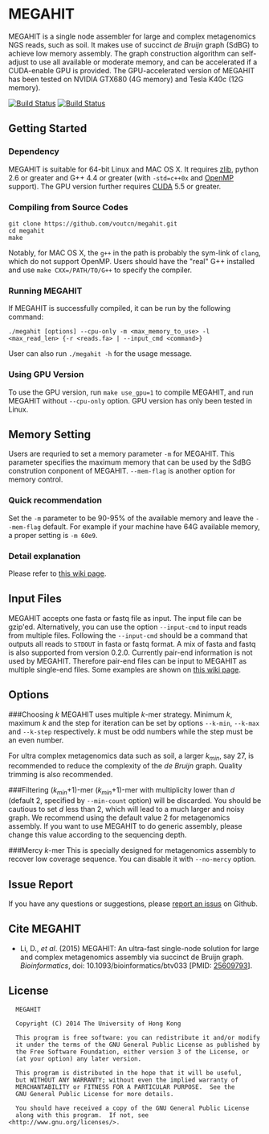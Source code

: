 MEGAHIT
=========

MEGAHIT is a single node assembler for large and complex metagenomics NGS reads, such as soil. It makes use of succinct *de Bruijn* graph (SdBG) to achieve low memory assembly. The graph construction algorithm can self-adjust to use all available or moderate memory, and can be accelerated if a CUDA-enable GPU is provided. The GPU-accelerated version of MEGAHIT has been tested on NVIDIA GTX680 (4G memory) and Tesla K40c (12G memory).

[![Build Status](https://travis-ci.org/voutcn/megahit.svg)](https://travis-ci.org/voutcn/megahit)
[![Build Status](https://drone.io/github.com/voutcn/megahit/status.png)](https://drone.io/github.com/voutcn/megahit/latest)

Getting Started
----------------

### Dependency
MEGAHIT is suitable for 64-bit Linux and MAC OS X. It requires [zlib](http://www.zlib.net/), python 2.6 or greater and G++ 4.4 or greater (with `-std=c++0x` and [OpenMP](http://openmp.org) support). The GPU version further requires [CUDA](https://developer.nvidia.com/cuda-toolkit) 5.5 or greater.

### Compiling from Source Codes
```
git clone https://github.com/voutcn/megahit.git
cd megahit
make
```

Notably, for MAC OS X, the `g++` in the path is probably the sym-link of `clang`, which do not support OpenMP. Users should have the "real" G++ installed and use `make CXX=/PATH/TO/G++` to specify the compiler.

### Running MEGAHIT
If MEGAHIT is successfully compiled, it can be run by the following command:

```
./megahit [options] --cpu-only -m <max_memory_to_use> -l <max_read_len> {-r <reads.fa> | --input_cmd <command>}
```

User can also run `./megahit -h` for the usage message.

### Using GPU Version
To use the GPU version, run `make use_gpu=1` to compile MEGAHIT, and run MEGAHIT without `--cpu-only` option. GPU version has only been tested in Linux.


Memory Setting
----------------
Users are requried to set a memory parameter `-m` for MEGAHIT. This parameter specifies the maximum memory that can be used by the SdBG constrution conponent of MEGAHIT. `--mem-flag` is another option for memory control.

### Quick recommendation
Set the `-m` parameter to be 90-95% of the available memory and leave the `--mem-flag` default. For example if your machine have 64G available memory, a proper setting is `-m 60e9`.

### Detail explanation 
Please refer to [this wiki page](https://github.com/voutcn/megahit/wiki/MEGAHIT-Memory-setting).


Input Files
--------------

MEGAHIT accepts one fasta or fastq file as input. The input file can be gzip'ed. Alternatively, you can use the option `--input-cmd` to input reads from multiple files. Following the `--input-cmd` should be a command that outputs all reads to `STDOUT` in fasta or fastq format. A mix of fasta and fastq is also supported from version 0.2.0. Currently pair-end information is not used by MEGAHIT. Therefore pair-end files can be input to MEGAHIT as multiple single-end files. Some examples are shown on [this wiki page](https://github.com/voutcn/megahit/wiki/Input-examples).

Options
------------------------
###Choosing *k*
MEGAHIT uses multiple *k*-mer strategy. Minimum *k*, maximum *k* and the step for iteration can be set by options `--k-min`, `--k-max` and `--k-step` respectively. *k* must be odd numbers while the step must be an even number.

For ultra complex metagenomics data such as soil, a larger *k<sub>min</sub>*, say 27, is recommended to reduce the complexity of the *de Bruijn* graph. Quality trimming is also recommended.

###Filtering (*k<sub>min</sub>*+1)-mer
(*k<sub>min</sub>*+1)-mer with multiplicity lower than *d* (default 2, specified by `--min-count` option) will be discarded. You should be cautious to set *d* less than 2, which will lead to a much larger and noisy graph. We recommend using the default value 2 for metagenomics assembly. If you want to use MEGAHIT to do generic assembly, please change this value according to the sequencing depth.

###Mercy *k*-mer
This is specially designed for metagenomics assembly to recover low coverage sequence. You can disable it with `--no-mercy` option.

Issue Report
-----------------------
If you have any questions or suggestions, please [report an issus](https://github.com/voutcn/megahit/issues) on Github.

Cite MEGAHIT
-----------------------
* Li, D., *et al*. (2015) MEGAHIT: An ultra-fast single-node solution for large and complex metagenomics assembly via succinct de Bruijn graph. *Bioinformatics*, doi: 10.1093/bioinformatics/btv033 [PMID: [25609793](http://www.ncbi.nlm.nih.gov/pubmed/25609793)].

License
-----------------------
```
  MEGAHIT
  
  Copyright (C) 2014 The University of Hong Kong

  This program is free software: you can redistribute it and/or modify
  it under the terms of the GNU General Public License as published by
  the Free Software Foundation, either version 3 of the License, or
  (at your option) any later version.

  This program is distributed in the hope that it will be useful,
  but WITHOUT ANY WARRANTY; without even the implied warranty of
  MERCHANTABILITY or FITNESS FOR A PARTICULAR PURPOSE.  See the
  GNU General Public License for more details.

  You should have received a copy of the GNU General Public License
  along with this program.  If not, see <http://www.gnu.org/licenses/>.
```